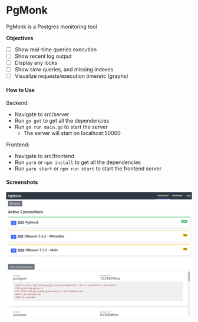 # PgMonk

PgMonk is a Postgres monitoring tool

**Objectives**

- [ ] Show real-time queries execution
- [ ] Show recent log output
- [ ] Display any locks
- [ ] Show slow queries, and missing indexes
- [ ] Visualize requests/execution time/etc (graphs)

#### How to Use

Backend:

- Navigate to src/server
- Run `go get` to get all the dependencies
- Run `go run main.go` to start the server
  - The server will start on localhost:50000

Frontend:

- Navigate to src/frontend
- Run `yarn` or `npm install` to get all the dependencies
- Run `yarn start` or `npm run start` to start the frontend server

#### Screenshots

![Dashboard Screenshot](./media/dashboard.PNG)

